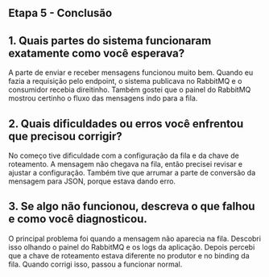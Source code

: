 ##  Etapa 5 - Conclusão

## 1. Quais partes do sistema funcionaram exatamente como você esperava?
A parte de enviar e receber mensagens funcionou muito bem. Quando eu fazia a requisição pelo endpoint, o sistema publicava no RabbitMQ e o consumidor recebia direitinho. Também gostei que o painel do RabbitMQ mostrou certinho o fluxo das mensagens indo para a fila.

## 2. Quais dificuldades ou erros você enfrentou que precisou corrigir?
No começo tive dificuldade com a configuração da fila e da chave de roteamento. A mensagem não chegava na fila, então precisei revisar e ajustar a configuração. Também tive que arrumar a parte de conversão da mensagem para JSON, porque estava dando erro.

## 3. Se algo não funcionou, descreva o que falhou e como você diagnosticou.
O principal problema foi quando a mensagem não aparecia na fila. Descobri isso olhando o painel do RabbitMQ e os logs da aplicação. Depois percebi que a chave de roteamento estava diferente no produtor e no binding da fila. Quando corrigi isso, passou a funcionar normal.
